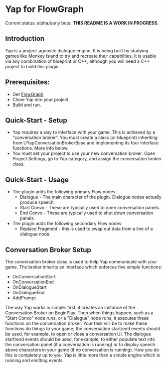 # Yap for FlowGraph
Current status: alpha/early beta. **THIS README IS A WORK IN PROGRESS.**

## Introduction

Yap is a project-agnostic dialogue engine. It is being built by studying games like Monkey Island to try and recreate their capabilties. It is usable via any combination of blueprint or C++, although you will need a C++ project to build this plugin.

## Prerequisites:
- Get [FlowGraph](https://github.com/MothCocoon/FlowGraph)
- Clone Yap into your project
- Build and run.

## Quick-Start - Setup
- Yap requires a way to interface with your game. This is achieved by a "conversation broker". You must create a class (or blueprint) inheriting from UYapConversationBrokerBase and implementing its four interface functions. More info below.
- You must set your project to use your new conversation broker. Open Project Settings, go to Yap category, and assign the conversation broker class.

## Quick-Start - Usage
- The plugin adds the following primary Flow nodes:
  - Dialogue - The main character of the plugin. Dialogue nodes actually produce speech.
  - Start Convo - These are typically used to open conversation panels.
  - End Convo - These are typically used to shut down conversation panels.
- The plugin adds the following secondary Flow nodes:
  - Replace Fragment - this is used to swap out data from a line of a dialogue node.

## Conversation Broker Setup
The conversation broker class is used to help Yap communicate with your game. The broker inherits an interface which enforces five simple functions:
- OnConversationStart
- OnConversationEnd
- OnDialogueStart
- OnDialogueEnd
- AddPrompt

The way Yap works is simple: first, it creates an instance of the Conversation Broker on BeginPlay. Then when things happen, such as a "Start Convo" node runs, or a "Dialogue" node runs, it executes these functions on the conversation broker. Your task will be to make these functions do things to your game; the conversation start/end events should be used, for example, to open or close a conversation UI. The dialogue start/end events should be used, for example, to either populate text into the conversation panel (if a conversation is running) or to display speech above characters in your game (if no conversation is running). How you do this is completely up to you; Yap is little more than a simple engine which is running and emitting events.

